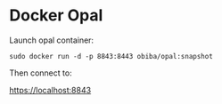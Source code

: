 Docker Opal
===========

Launch opal container:

`sudo docker run -d -p 8843:8443 obiba/opal:snapshot`

Then connect to:

[https://localhost:8843](https://localhost:8843)